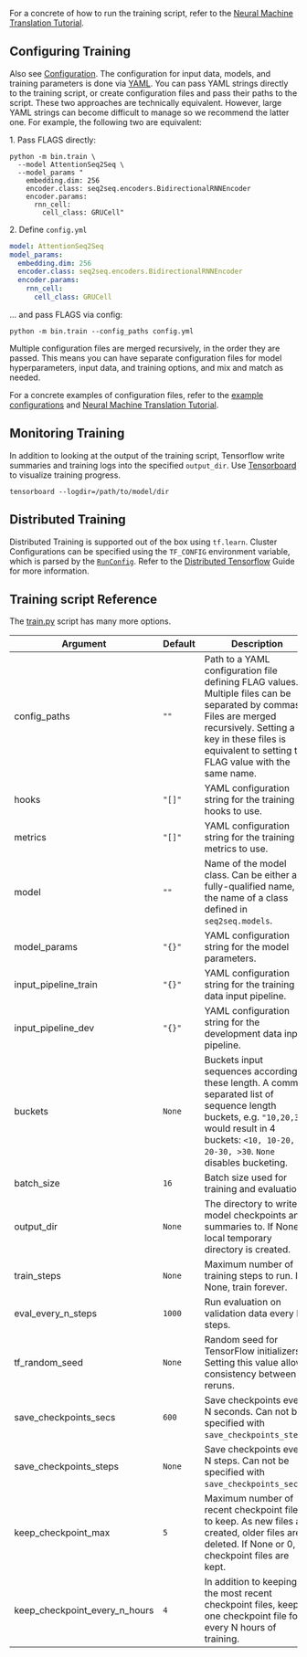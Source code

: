 For a concrete of how to run the training script, refer to the [Neural Machine Translation Tutorial](nmt.md).

## Configuring Training

Also see [Configuration](concepts.md/#configuration). The configuration for input data, models, and training parameters is done via [YAML](https://en.wikipedia.org/wiki/YAML). You can pass YAML strings directly to the training script, or create configuration files and pass their paths to the script. These two approaches are technically equivalent. However, large YAML strings can become difficult to manage so we recommend the latter one. For example, the following two are equivalent:

1\. Pass FLAGS directly:

```shell
python -m bin.train \
  --model AttentionSeq2Seq \
  --model_params "
    embedding.dim: 256
    encoder.class: seq2seq.encoders.BidirectionalRNNEncoder
    encoder.params:
      rnn_cell:
        cell_class: GRUCell"
```


2\. Define `config.yml`

```yaml
model: AttentionSeq2Seq
model_params:
  embedding.dim: 256
  encoder.class: seq2seq.encoders.BidirectionalRNNEncoder
  encoder.params:
    rnn_cell:
      cell_class: GRUCell
```

... and pass FLAGS via config:

```shell
python -m bin.train --config_paths config.yml
```


Multiple configuration files are merged recursively, in the order they are passed. This means you can have separate configuration files for model hyperparameters, input data, and training options, and mix and match as needed.

For a concrete examples of configuration files, refer to the [example configurations](https://github.com/google/seq2seq/tree/master/example_configs) and [Neural Machine Translation Tutorial](nmt.md).


## Monitoring Training

In addition to looking at the output of the training script, Tensorflow write summaries and training logs into the specified `output_dir`. Use [Tensorboard](https://www.tensorflow.org/how_tos/summaries_and_tensorboard/) to visualize training progress.

```shell
tensorboard --logdir=/path/to/model/dir
```

## Distributed Training

Distributed Training is supported out of the box using `tf.learn`. Cluster Configurations can be specified using the `TF_CONFIG` environment variable, which is parsed by the [`RunConfig`](https://github.com/tensorflow/tensorflow/blob/master/tensorflow/contrib/learn/python/learn/estimators/run_config.py). Refer to the [Distributed Tensorflow](https://www.tensorflow.org/how_tos/distributed/) Guide for more information.


## Training script Reference

The [train.py](https://github.com/google/seq2seq/blob/master/bin/train.py) script has many more options.

| Argument | Default | Description |
| --- | --- | --- |
| config_paths | `""` | Path to a YAML configuration file defining FLAG values. Multiple files can be separated by commas. Files are merged recursively. Setting a key in these files is equivalent to setting the FLAG value with the same name. |
| hooks | `"[]"` | YAML configuration string for the training hooks to use. |
| metrics | `"[]"` | YAML configuration string for the training metrics to use. |
| model | `""` | Name of the model class. Can be either a fully-qualified name, or the name of a class defined in `seq2seq.models`. |
| model_params | `"{}"` | YAML configuration string for the model parameters. |
| input_pipeline_train | `"{}"` | YAML configuration string for the training data input pipeline. |
| input_pipeline_dev | `"{}"` | YAML configuration string for the development data input pipeline. |
| buckets | `None` | Buckets input sequences according to these length. A comma-separated list of sequence length buckets, e.g. `"10,20,30"` would result in 4 buckets: `<10, 10-20, 20-30, >30`. `None` disables bucketing. |
| batch_size | `16` | Batch size used for training and evaluation. |
| output_dir | `None` | The directory to write model checkpoints and summaries to. If None, a local temporary directory is created. |
| train_steps | `None` | Maximum number of training steps to run. If None, train forever. |
| eval_every_n_steps | `1000` | Run evaluation on validation data every N steps. |
| tf_random_seed | `None` | Random seed for TensorFlow initializers. Setting this value allows consistency between reruns. |
| save_checkpoints_secs | `600` | Save checkpoints every N seconds. Can not be specified with `save_checkpoints_steps`. |
| save_checkpoints_steps | `None` | Save checkpoints every N steps. Can not be specified with `save_checkpoints_secs`. |
| keep_checkpoint_max | `5` | Maximum number of recent checkpoint files to keep. As new files are created, older files are deleted. If None or 0, all checkpoint files are kept. |
| keep_checkpoint_every_n_hours | `4` | In addition to keeping the most recent checkpoint files, keep one checkpoint file for every N hours of training. |


